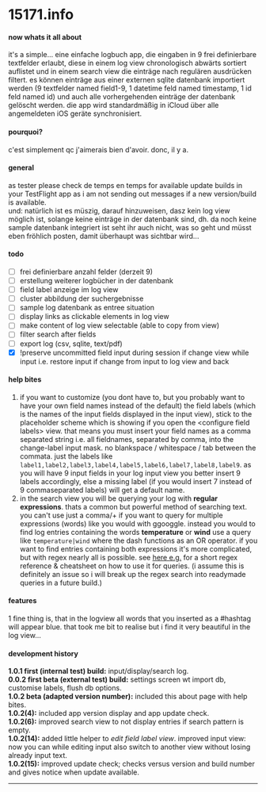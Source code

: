 # 15171.info
#### now whats it all about
it's a simple... eine einfache logbuch app, die eingaben in 9 frei definierbare textfelder erlaubt, diese in einem log view chronologisch abwärts sortiert auflistet und in einem search view die einträge nach regulären ausdrücken filtert. es können einträge aus einer externen sqlite datenbank importiert werden (9 textfelder named field1-9, 1 datetime feld named timestamp, 1 id feld named id) und auch alle vorhergehenden einträge der datenbank gelöscht werden. die app wird standardmäßig in iCloud über alle angemeldeten iOS geräte synchronisiert.

#### pourquoi?
c'est simplement qc j'aimerais bien d'avoir. donc, il y a.

#### general
as tester please check de temps en temps for available update builds in your TestFlight app as i am not sending out messages if a new version/build is available.   
und: natürlich ist es müszig, darauf hinzuweisen, dasz kein log view möglich ist, solange keine einträge in der datenbank sind, dh. da noch keine sample datenbank integriert ist seht ihr auch nicht, was so geht und müsst eben fröhlich posten, damit überhaupt was sichtbar wird...


#### todo
- [ ] frei definierbare anzahl felder (derzeit 9)
- [ ] erstellung weiterer logbücher in der datenbank
- [ ] field label anzeige im log view
- [ ] cluster abbildung der suchergebnisse
- [ ] sample log datenbank as entree situation
- [ ] display links as clickable elements in log view
- [ ] make content of log view selectable (able to copy from view)
- [ ] filter search after fields
- [ ] export log (csv, sqlite, text/pdf)
- [x] !preserve uncommitted field input during session if change view while input i.e. restore input if change from input to log view and back

#### help bites

1.    if you want to customize (you dont have to, but you probably want to have your own field names instead of the default) the field labels (which is the names of the input fields displayed in the input view), stick to the placeholder scheme which is showing if you open the \<configure field labels> view. 
that means you must insert your field names as a comma separated string i.e. all fieldnames, separated by comma, into the change-label input mask. no blankspace / whitespace / tab between the commata. just the labels like `label1,label2,label3,label4,label5,label6,label7,label8,label9`. as you will have 9 input fields in your log input view you better insert 9 labels accordingly, else a missing label (if you would insert 7 instead of 9 commaseparated labels) will get a default name.   
2. in the search view you will be querying your log with **regular expressions**. thats a common but powerful method of searching text. you can't use just a comma/+ if you want to query for multiple expressions (words) like you would with ggooggle. instead you would to find log entries containing the words **temperature** or **wind** use a query like `temperature|wind` where the dash functions as an OR operator. if you want to find entries containing both expressions it's more complicated, but with regex nearly all is possible. see [here e.g.](https://regexr.com) for a short regex reference & cheatsheet on how to use it for queries. (i assume this is definitely an issue so i will break up the regex search into readymade queries in a future build.)

#### features
1 fine thing is, that in the logview all words that you inserted as a #hashtag will appear blue. that took me bit to realise but i find it very beautiful in the log view...

#### development history
**1.0.1 first (internal test) build:** input/display/search log.   
**0.0.2 first beta (external test) build:** settings screen wt import db, customise labels, flush db options.   
**1.0.2 beta (adapted version number):** included this about page with help bites.  
**1.0.2(4):** included app version display and app update check.  
**1.0.2(6):** improved search view to not display entries if search pattern is empty.   
**1.0.2(14):** added little helper to *edit field label view*. improved input view: now you can while editing input also switch to another view without losing already input text.   
**1.0.2(15):** improved update check; checks versus version and build number and gives notice when update available.   

-----







